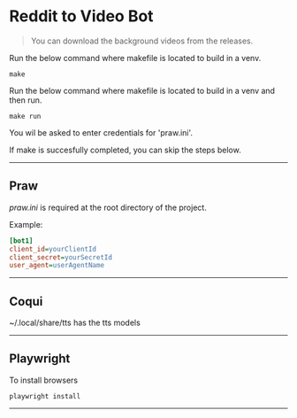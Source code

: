 # Reddit to Video Bot

> You can download the background videos from the releases.

Run the below command where makefile is located to build in a venv.

```
make
```

Run the below command where makefile is located to build in a venv and then run.

```
make run
```

You wil be asked to enter credentials for 'praw.ini'.

If make is succesfully completed, you can skip the steps below.

---

## Praw

*praw.ini* is required at the root directory of the project.

Example:

```ini
[bot1]
client_id=yourClientId
client_secret=yourSecretId
user_agent=userAgentName
```

---

## Coqui

~/.local/share/tts has the tts models

---

## Playwright

To install browsers

```
playwright install
```

---
